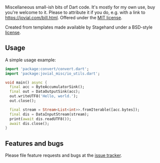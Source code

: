 Miscellaneous small-ish bits of Dart code.  It's mostly for my own
use, buy you're welcome to it.  Please to attribute it if you do, e.g.
with a link to https://jovial.com/bill.html.  Offered under
the [MIT license](./LICENSE.txt).

Created from templates made available by Stagehand under a BSD-style
[license](https://github.com/dart-lang/stagehand/blob/master/LICENSE).

## Usage

A simple usage example:

```dart
import 'package:convert/convert.dart';
import 'package:jovial_misc/io_utils.dart';

void main() async {
  final acc = ByteAccumulatorSink();
  final out = DataOutputSink(acc);
  out.writeUTF8('Hello, world.');
  out.close();

  final stream = Stream<List<int>>.fromIterable([acc.bytes]);
  final dis = DataInputStream(stream);
  print(await dis.readUTF8());
  await dis.close();
}
```

## Features and bugs

Please file feature requests and bugs at the [issue tracker][tracker].

[tracker]: https://github.com/zathras/misc/issues
